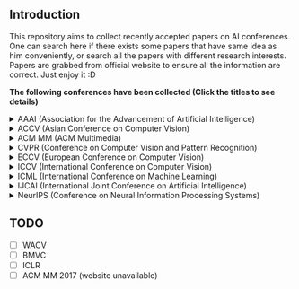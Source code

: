 ## Introduction



This repository aims to collect recently accepted papers on AI conferences. One can search here if there exists some papers that have same idea as him conveniently, or search all the papers with different research interests. Papers are grabbed from official website to ensure all the information are correct. Just enjoy it :D



**The following conferences have been collected (Click the titles to see details)**





<details>
    <summary> AAAI (Association for the Advancement of Artificial Intelligence) </summary>
    <pre>
    <a href='AAAI/AAAI-18-Accepted-Paper-List.Web_.pdf'>AAAI 2016</a>
    <a href='AAAI/aaai17accepted-papers.pdf'>AAAI 2017</a> 
    <a href='AAAI/AAAI-18-Accepted-Paper-List.Web_.pdf'>AAAI 2018</a> 
    <a href='AAAI/AAAI-19_Accepted_Papers.pdf'>AAAI 2019</a> 
    <a href='AAAI/AAAI-20-Accepted-Paper-List.pdf'>AAAI 2020</a> 
    <a href='AAAI/AAAI-21_Accepted-Paper-List.Main_.Technical.Track__2.pdf'>AAAI 2021</a></pre> 
</details>

<details>
    <summary> ACCV (Asian Conference on Computer Vision) </summary>
    <pre>
    <a href='ACCV/accv2020.md'>ACCV 2020</a></pre> 
</details>

<details>
    <summary> ACM MM (ACM Multimedia) </summary>
    <pre>
    <a href='ACM%20MM/acmmm2016.md'>ACM MM 2016</a>
    <a href='ACM%20MM/acmmm2018.md'>ACM MM 2018</a> 
    <a href='ACM%20MM/acmmm2019.md'>ACM MM 2019</a> 
    <a href='ACM%20MM/acmmm2020.md'>ACM MM 2020</a></pre>      
</details>

<details>
    <summary> CVPR (Conference on Computer Vision and Pattern Recognition) </summary>
    <pre>
    <a href='CVPR/cvpr2013.md'>CVPR 2013</a>
    <a href='CVPR/cvpr2014.md'>CVPR 2014</a> 
    <a href='CVPR/cvpr2015.md'>CVPR 2015</a> 
    <a href='CVPR/cvpr2016.md'>CVPR 2016</a> 
    <a href='CVPR/cvpr2017.md'>CVPR 2017</a> 
    <a href='CVPR/cvpr2018.md'>CVPR 2018</a> 
    <a href='CVPR/cvpr2019.md'>CVPR 2019</a> 
    <a href='CVPR/cvpr2020.md'>CVPR 2020</a> 
    <a href='CVPR/cvpr2021.md'>CVPR 2021</a></pre>
</details>

<details>
    <summary> ECCV (European Conference on Computer Vision) </summary>
    <pre>
    <a href='ECCV/eccv2018.md'>ECCV 2018</a>
    <a href='ECCV/eccv2020.md'>ECCV 2020</a></pre>
</details>

<details>
    <summary> ICCV (International Conference on Computer Vision) </summary>
    <pre>
    <a href='ICCV/iccv2013.md'>ICCV 2013</a>
    <a href='ICCV/iccv2015.md'>ICCV 2015</a>
    <a href='ICCV/iccv2017.md'>ICCV 2017</a>
    <a href='ICCV/iccv2019.md'>ICCV 2019</a></pre>
</details>

<details>
    <summary> ICML (International Conference on Machine Learning) </summary>
    <pre>
    <a href='ICML/icml2013.md'>ICML 2013</a>
    <a href='ICML/icml2014.md'>ICML 2014</a>
    <a href='ICML/icml2015.md'>ICML 2015</a>
    <a href='ICML/icml2016.md'>ICML 2016</a>
    <a href='ICML/icml2017.md'>ICML 2017</a>
    <a href='ICML/icml2018.md'>ICML 2018</a>
    <a href='ICML/icml2019.md'>ICML 2019</a>
    <a href='ICML/icml2020.md'>ICML 2020</a>
    <a href='ICML/icml2021.md'>ICML 2021</a></pre>    
</details>

<details>
    <summary> IJCAI (International Joint Conference on Artificial Intelligence) </summary>
    <pre>
    <a href='IJCAI/ijcai2015.md'>IJCAI 2015</a>
    <a href='IJCAI/ijcai2015.md'>IJCAI 2015</a>
    <a href='IJCAI/ijcai2015.md'>IJCAI 2015</a>
    <a href='IJCAI/ijcai2015.md'>IJCAI 2015</a>
    <a href='IJCAI/ijcai2015.md'>IJCAI 2015</a>
    <a href='IJCAI/ijcai2015.md'>IJCAI 2015</a>
    <a href='IJCAI/ijcai2015.md'>IJCAI 2015</a></pre>
</details>

<details>
    <summary> NeurIPS (Conference on Neural Information Processing Systems) </summary>
    <pre>
    <a href='NeurIPS/'>NeurIPS 1987-2010</a>
    <a href='NeurIPS/nips2011.md'>NeurIPS 2011</a>
    <a href='NeurIPS/nips2012.md'>NeurIPS 2012</a>
    <a href='NeurIPS/nips2013.md'>NeurIPS 2013</a>
    <a href='NeurIPS/nips2014.md'>NeurIPS 2014</a>
    <a href='NeurIPS/nips2015.md'>NeurIPS 2015</a>
    <a href='NeurIPS/nips2016.md'>NeurIPS 2016</a>
    <a href='NeurIPS/nips2017.md'>NeurIPS 2017</a>
    <a href='NeurIPS/nips2018.md'>NeurIPS 2018</a>
    <a href='NeurIPS/nips2019.md'>NeurIPS 2019</a>
    <a href='NeurIPS/nips2020.md'>NeurIPS 2020</a></pre>
</details>


## TODO



- [ ] WACV
- [ ] BMVC
- [ ] ICLR
- [ ] ACM MM 2017 (website unavailable)

